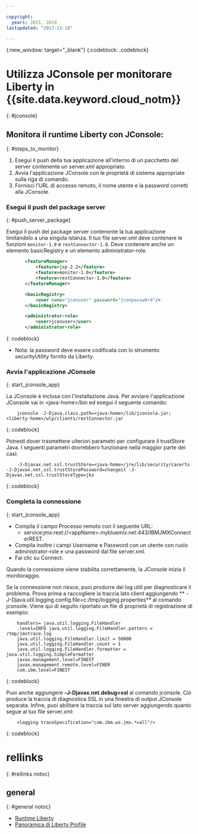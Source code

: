 ```yaml
---

copyright:
  years: 2015, 2018
lastupdated: "2017-11-10"

---
```


{:new_window: target="_blank"}
{:codeblock: .codeblock}

# Utilizza JConsole per monitorare Liberty in {{site.data.keyword.cloud_notm}}
{: #jconsole}

## Monitora il runtime Liberty con JConsole:
{: #steps_to_monitor}

1. Esegui il push della tua applicazione all'interno di un pacchetto del server contenente un server.xml appropriato.
2. Avvia l'applicazione JConsole con le proprietà di sistema appropriate sulla riga di comando.
3. Fornisci l'URL di accesso remoto, il nome utente e la password corretti alla JConsole.

### Esegui il push del package server
{: #push_server_package}

Esegui il push del package server contenente la tua applicazione limitandolo
a una singola istanza. Il tuo file server.xml deve contenere le funzioni `monitor-1.0` e `restConnector-1.0`. Deve contenere anche un elemento basicRegistry e un elemento administrator-role.
```xml
       <featureManager>
           <feature>jsp-2.2</feature>
           <feature>monitor-1.0</feature>
           <feature>restConnector-1.0</feature>
       </featureManager>

       <basicRegistry>
           <user name="jconuser" password="jconpassw0rd"/>
       </basicRegistry>

       <administrator-role>
           <user>jconuser</user>
       </administrator-role>
```
{: codeblock}

   * Nota: la password deve essere codificata con lo strumento securityUtility fornito da Liberty.

### Avvia l'applicazione JConsole
{: start_jconsole_app}

La JConsole è inclusa con l'installazione Java.  Per avviare l'applicazione JConsole vai in &lt;java-home&gt;/bin ed esegui il seguente comando:
```
    jconsole -J-Djava.class.path=<java-home>/lib/jconsole.jar;<liberty-home>/wlp/clients/restConnector.jar
```
{: codeblock}

Potresti dover trasmettere ulteriori parametri per configurare il trustStore Java. I seguenti parametri dovrebbero funzionare nella maggior parte dei casi:
```
    -J-Djavax.net.ssl.trustStore=<java-home>/jre/lib/security/cacerts -J-Djavax.net.ssl.trustStorePassword=changeit -J-Djavax.net.ssl.trustStoreType=jks
```
{: codeblock}

### Completa la connessione
{: start_jconsole_app}
  * Compila il campo Processo remoto con il seguente URL:
    * service:jmx:rest://&lt;appName&gt;.mybluemix.net:443/IBMJMXConnectorREST.
  *  Compila inoltre i campi Username e Password con un utente con ruolo administrator-role e una password dal file server.xml.
  * Fai clic su Connect.

Quando la connessione
viene stabilita correttamente, la JConsole inizia il monitoraggio.

Se la connessione non riesce, puoi produrre dei log utili per diagnosticare il problema.  Prova prima a raccogliere la traccia lato client aggiungendo ** -J-Djava.util.logging.config.file=c:/tmp/logging.properties** al
comando jconsole.
Viene qui di seguito riportato un file di proprietà di registrazione di esempio:
```
    handlers= java.util.logging.FileHandler
    .level=INFO java.util.logging.FileHandler.pattern = /tmp/jmxtrace.log
    java.util.logging.FileHandler.limit = 50000
    java.util.logging.FileHandler.count = 1
    java.util.logging.FileHandler.formatter = java.util.logging.SimpleFormatter
    javax.management.level=FINEST
    javax.management.remote.level=FINER
    com.ibm.level=FINEST
```
{: codeblock}

Puoi anche aggiungere <b>&dash;J&dash;Djavax.net.debug=ssl</b> al comando jconsole. Ciò produce la traccia di diagnostica SSL in una finestra di output JConsole
separata.  Infine, puoi abilitare la traccia sul lato server aggiungendo quanto segue al tuo file server.xml:
```
    <logging traceSpecification="com.ibm.ws.jmx.*=all"/>
```
{: codeblock}

# rellinks
{: #rellinks notoc}
## general
{: #general notoc}
* [Runtime Liberty](index.html)
* [Panoramica di Liberty Profile](http://www-01.ibm.com/support/knowledgecenter/SSAW57_8.5.5/com.ibm.websphere.wlp.nd.doc/ae/cwlp_about.html)
